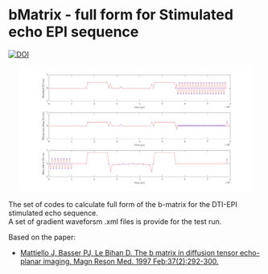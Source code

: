 # bMatrix - full form for Stimulated echo EPI sequence

[![DOI](https://zenodo.org/badge/168613292.svg)](https://zenodo.org/badge/latestdoi/168613292)

<p align="center">
  <img width="465" height="250" src=/preview/gradientWaveforms.png>
</p>


The set of codes to calculate full form of the b-matrix for the DTI-EPI stimulated echo sequence.  
A set of gradient waveforsm .xml files is provide for the test run.

Based on the paper:
- [Mattiello J, Basser PJ, Le Bihan D. The b matrix in diffusion tensor echo-planar imaging. Magn Reson Med. 1997 Feb;37(2):292-300.](https://pubmed.ncbi.nlm.nih.gov/9001155/)
